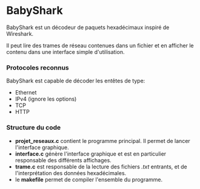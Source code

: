 # BabyShark

BabyShark est un décodeur de paquets hexadécimaux inspiré de Wireshark.

Il peut lire des trames de réseau contenues dans un fichier et en afficher le contenu
dans une interface simple d'utilisation.

### Protocoles reconnus

BabyShark est capable de décoder les entêtes de type:
* Ethernet
* IPv4 (ignore les options)
* TCP
* HTTP

### Structure du code

- **projet_reseaux.c** contient le programme principal. Il permet de lancer l'interface graphique.
- **interface.c** génère l'interface graphique et est en particulier responsable des différents affichages.
- **trame.c** est responsable de la lecture des fichiers *.txt* entrants, et de l'interprétation des données 
hexadécimales.
- le **makefile** permet de compiler l'ensemble du programme.
